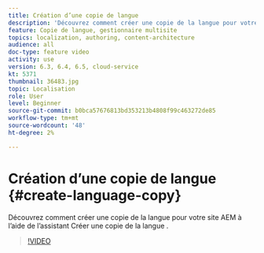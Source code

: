 ```yaml
---
title: Création d’une copie de langue
description: 'Découvrez comment créer une copie de la langue pour votre site AEM à l’aide de l’assistant Créer une copie de la langue .  '
feature: Copie de langue, gestionnaire multisite
topics: localization, authoring, content-architecture
audience: all
doc-type: feature video
activity: use
version: 6.3, 6.4, 6.5, cloud-service
kt: 5371
thumbnail: 36483.jpg
topic: Localisation
role: User
level: Beginner
source-git-commit: b0bca57676813bd353213b4808f99c463272de85
workflow-type: tm+mt
source-wordcount: '48'
ht-degree: 2%

---
```



# Création d’une copie de langue {#create-language-copy}

Découvrez comment créer une copie de la langue pour votre site AEM à l’aide de l’assistant Créer une copie de la langue .

>[!VIDEO](https://video.tv.adobe.com/v/36483?quality=12&learn=on)
